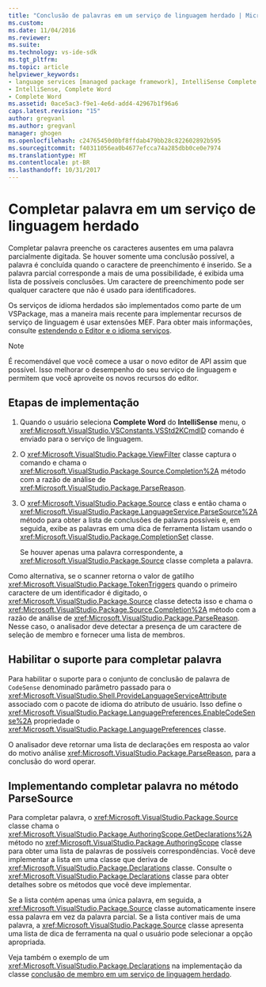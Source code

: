 ```yaml
---
title: "Conclusão de palavras em um serviço de linguagem herdado | Microsoft Docs"
ms.custom: 
ms.date: 11/04/2016
ms.reviewer: 
ms.suite: 
ms.technology: vs-ide-sdk
ms.tgt_pltfrm: 
ms.topic: article
helpviewer_keywords:
- language services [managed package framework], IntelliSense Complete Word
- IntelliSense, Complete Word
- Complete Word
ms.assetid: 0ace5ac3-f9e1-4e6d-add4-42967b1f96a6
caps.latest.revision: "15"
author: gregvanl
ms.author: gregvanl
manager: ghogen
ms.openlocfilehash: c24765450d0bf8ffdab479bb28c822602892b595
ms.sourcegitcommit: f40311056ea0b4677efcca74a285dbb0ce0e7974
ms.translationtype: MT
ms.contentlocale: pt-BR
ms.lasthandoff: 10/31/2017
---
```

# <a name="word-completion-in-a-legacy-language-service"></a>Completar palavra em um serviço de linguagem herdado
Completar palavra preenche os caracteres ausentes em uma palavra parcialmente digitada. Se houver somente uma conclusão possível, a palavra é concluída quando o caractere de preenchimento é inserido. Se a palavra parcial corresponde a mais de uma possibilidade, é exibida uma lista de possíveis conclusões. Um caractere de preenchimento pode ser qualquer caractere que não é usado para identificadores.  
  
 Os serviços de idioma herdados são implementados como parte de um VSPackage, mas a maneira mais recente para implementar recursos de serviço de linguagem é usar extensões MEF. Para obter mais informações, consulte [estendendo o Editor e o idioma serviços](../../extensibility/extending-the-editor-and-language-services.md).  
  
> [!NOTE]
>  É recomendável que você comece a usar o novo editor de API assim que possível. Isso melhorar o desempenho do seu serviço de linguagem e permitem que você aproveite os novos recursos do editor.  
  
## <a name="implementation-steps"></a>Etapas de implementação  
  
1.  Quando o usuário seleciona **Complete Word** do **IntelliSense** menu, o <xref:Microsoft.VisualStudio.VSConstants.VSStd2KCmdID> comando é enviado para o serviço de linguagem.  
  
2.  O <xref:Microsoft.VisualStudio.Package.ViewFilter> classe captura o comando e chama o <xref:Microsoft.VisualStudio.Package.Source.Completion%2A> método com a razão de análise de <xref:Microsoft.VisualStudio.Package.ParseReason>.  
  
3.  O <xref:Microsoft.VisualStudio.Package.Source> class e então chama o <xref:Microsoft.VisualStudio.Package.LanguageService.ParseSource%2A> método para obter a lista de conclusões de palavra possíveis e, em seguida, exibe as palavras em uma dica de ferramenta listam usando o <xref:Microsoft.VisualStudio.Package.CompletionSet> classe.  
  
     Se houver apenas uma palavra correspondente, a <xref:Microsoft.VisualStudio.Package.Source> classe completa a palavra.  
  
 Como alternativa, se o scanner retorna o valor de gatilho <xref:Microsoft.VisualStudio.Package.TokenTriggers> quando o primeiro caractere de um identificador é digitado, o <xref:Microsoft.VisualStudio.Package.Source> classe detecta isso e chama o <xref:Microsoft.VisualStudio.Package.Source.Completion%2A> método com a razão de análise de <xref:Microsoft.VisualStudio.Package.ParseReason>. Nesse caso, o analisador deve detectar a presença de um caractere de seleção de membro e fornecer uma lista de membros.  
  
## <a name="enabling-support-for-the-complete-word"></a>Habilitar o suporte para completar palavra  
 Para habilitar o suporte para o conjunto de conclusão de palavra de `CodeSense` denominado parâmetro passado para o <xref:Microsoft.VisualStudio.Shell.ProvideLanguageServiceAttribute> associado com o pacote de idioma do atributo de usuário. Isso define o <xref:Microsoft.VisualStudio.Package.LanguagePreferences.EnableCodeSense%2A> propriedade o <xref:Microsoft.VisualStudio.Package.LanguagePreferences> classe.  
  
 O analisador deve retornar uma lista de declarações em resposta ao valor do motivo análise <xref:Microsoft.VisualStudio.Package.ParseReason>, para a conclusão do word operar.  
  
## <a name="implementing-complete-word-in-the-parsesource-method"></a>Implementando completar palavra no método ParseSource  
 Para completar palavra, o <xref:Microsoft.VisualStudio.Package.Source> classe chama o <xref:Microsoft.VisualStudio.Package.AuthoringScope.GetDeclarations%2A> método no <xref:Microsoft.VisualStudio.Package.AuthoringScope> classe para obter uma lista de palavras de possíveis correspondências. Você deve implementar a lista em uma classe que deriva de <xref:Microsoft.VisualStudio.Package.Declarations> classe. Consulte o <xref:Microsoft.VisualStudio.Package.Declarations> classe para obter detalhes sobre os métodos que você deve implementar.  
  
 Se a lista contém apenas uma única palavra, em seguida, a <xref:Microsoft.VisualStudio.Package.Source> classe automaticamente insere essa palavra em vez da palavra parcial. Se a lista contiver mais de uma palavra, a <xref:Microsoft.VisualStudio.Package.Source> classe apresenta uma lista de dica de ferramenta na qual o usuário pode selecionar a opção apropriada.  
  
 Veja também o exemplo de um <xref:Microsoft.VisualStudio.Package.Declarations> na implementação da classe [conclusão de membro em um serviço de linguagem herdado](../../extensibility/internals/member-completion-in-a-legacy-language-service.md).